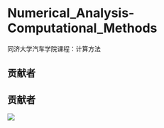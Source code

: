 # Numerical_Analysis-Computational_Methods
同济大学汽车学院课程：计算方法

## 贡献者
## 贡献者
<a href="https://github.com/weyumm/Numerical_Analysis-Computational_Methods/graphs/contributors">
  <img src="https://contrib.rocks/image?repo=weyumm/Numerical_Analysis-Computational_Methods" />
</a>

